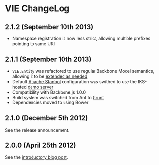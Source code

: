 VIE ChangeLog
=============

## 2.1.2 (September 10th 2013)

* Namespace registration is now less strict, allowing multiple prefixes pointing to same URI

## 2.1.1 (September 10th 2013)

* `VIE.Entity` was refactored to use regular Backbone Model semantics, allowing it to be [extended as needed](https://groups.google.com/d/topic/viejs/Chg-sO7dw6s/discussion)
* Default [Apache Stanbol](http://stanbol.apache.org/) configuration was swithed to use the IKS-hosted [demo server](http://demo.iks-project.eu/stanbolfull)
* Compatibility with Backbone.js 1.0.0
* Build system was switched from Ant to [Grunt](http://gruntjs.com)
* Dependencies moved to using Bower

## 2.1.0 (December 5th 2012)

See the [release announcement](https://groups.google.com/d/topic/viejs/RYKfp0Fhuag/discussion).

## 2.0.0 (April 25th 2012)

See the [introductory blog post](http://blog.iks-project.eu/vie-towards-v2-0-update/).
